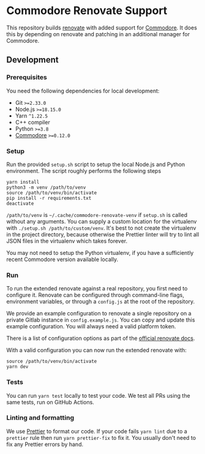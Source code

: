 # Commodore Renovate Support

This repository builds [renovate](https://github.com/renovatebot/renovate/) with added support for [Commodore](https://github.com/projectsyn/commodore).
It does this by depending on renovate and patching in an additional manager for Commodore.

## Development

### Prerequisites

You need the following dependencies for local development:

- Git `>=2.33.0`
- Node.js `>=18.15.0`
- Yarn `^1.22.5`
- C++ compiler
- Python `>=3.8`
- [Commodore](https://github.com/projectsyn/commodore) `>=0.12.0`

### Setup

Run the provided `setup.sh` script to setup the local Node.js and Python environment.
The script roughly performs the following steps

```
yarn install
python3 -m venv /path/to/venv
source /path/to/venv/bin/activate
pip install -r requirements.txt
deactivate
```

`/path/to/venv` is `~/.cache/commodore-renovate-venv` if `setup.sh` is called without any arguments.
You can supply a custom location for the virtualenv with `./setup.sh /path/to/custom/venv`.
It's best to not create the virtualenv in the project directory, because otherwise the Prettier linter will try to lint all JSON files in the virtualenv which takes forever.

You may not need to setup the Python virtualenv, if you have a sufficiently recent Commodore version available locally.

### Run

To run the extended renovate against a real repository, you first need to configure it.
Renovate can be configured through command-line flags, environment variables, or through a `config.js` at the root of the repository.

We provide an example configuration to renovate a single repository on a private Gitlab instance in `config.example.js`.
You can copy and update this example configuration.
You will always need a valid platform token.

There is a list of configuration options as part of the [official renovate docs](https://docs.renovatebot.com/self-hosted-configuration/#repositories).

With a valid configuration you can now run the extended renovate with:

```
source /path/to/venv/bin/activate
yarn dev
```

### Tests

You can run `yarn test` locally to test your code.
We test all PRs using the same tests, run on GitHub Actions.

### Linting and formatting

We use [Prettier](https://github.com/prettier/prettier) to format our code.
If your code fails `yarn lint` due to a `prettier` rule then run `yarn prettier-fix` to fix it.
You usually don't need to fix any Prettier errors by hand.
